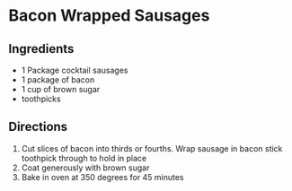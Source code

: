 # Bacon Wrapped Sausages

## Ingredients

* 1 Package cocktail sausages
* 1 package of bacon
* 1 cup of brown sugar
* toothpicks

## Directions

1. Cut slices of bacon into thirds or fourths. Wrap sausage in bacon stick toothpick through to hold in place
2. Coat generously with brown sugar
3. Bake in oven at 350 degrees for 45 minutes


